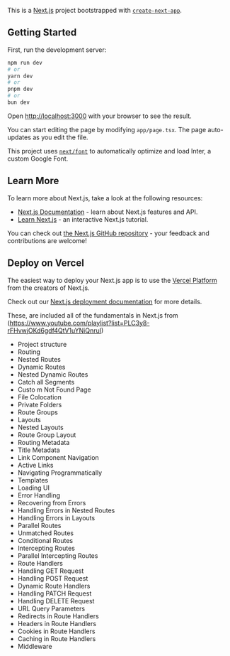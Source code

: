 This is a [Next.js](https://nextjs.org/) project bootstrapped with [`create-next-app`](https://github.com/vercel/next.js/tree/canary/packages/create-next-app).

## Getting Started

First, run the development server:

```bash
npm run dev
# or
yarn dev
# or
pnpm dev
# or
bun dev
```

Open [http://localhost:3000](http://localhost:3000) with your browser to see the result.

You can start editing the page by modifying `app/page.tsx`. The page auto-updates as you edit the file.

This project uses [`next/font`](https://nextjs.org/docs/basic-features/font-optimization) to automatically optimize and load Inter, a custom Google Font.

## Learn More

To learn more about Next.js, take a look at the following resources:

- [Next.js Documentation](https://nextjs.org/docs) - learn about Next.js features and API.
- [Learn Next.js](https://nextjs.org/learn) - an interactive Next.js tutorial.

You can check out [the Next.js GitHub repository](https://github.com/vercel/next.js/) - your feedback and contributions are welcome!

## Deploy on Vercel

The easiest way to deploy your Next.js app is to use the [Vercel Platform](https://vercel.com/new?utm_medium=default-template&filter=next.js&utm_source=create-next-app&utm_campaign=create-next-app-readme) from the creators of Next.js.

Check out our [Next.js deployment documentation](https://nextjs.org/docs/deployment) for more details.

These, are included all of the fundamentals in Next.js from (https://www.youtube.com/playlist?list=PLC3y8-rFHvwjOKd6gdf4QtV1uYNiQnruI)

- Project structure
- Routing
- Nested Routes
- Dynamic Routes
- Nested Dynamic Routes
- Catch all Segments
- Custo m Not Found Page
- File Colocation
- Private Folders
- Route Groups
- Layouts
- Nested Layouts
- Route Group Layout
- Routing Metadata
- Title Metadata
- Link Component Navigation
- Active Links
- Navigating Programmatically
- Templates
- Loading UI
- Error Handling
- Recovering from Errors
- Handling Errors in Nested Routes
- Handling Errors in Layouts
- Parallel Routes
- Unmatched Routes
- Conditional Routes
- Intercepting Routes
- Parallel Intercepting Routes
- Route Handlers
- Handling GET Request
- Handling POST Request
- Dynamic Route Handlers
- Handling PATCH Request
- Handling DELETE Request
- URL Query Parameters
- Redirects in Route Handlers
- Headers in Route Handlers
- Cookies in Route Handlers
- Caching in Route Handlers
- Middleware
